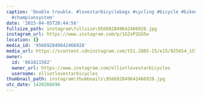 ```yaml
---
caption: 'Double trouble. #lovestarbicyclebags #cycling #bicycle #bikechi #bikestyle
  #championsystem'
date: '2015-04-05T20:44:56'
fullsize_path: instagram\fullsize\956692849642466928.jpg
instagram_url: https://www.instagram.com/p/1G2xP2GG5w
location: {}
media_id: '956692849642466928'
media_url: https://scontent.cdninstagram.com/t51.2885-15/e15/925654_1578255912453285_404950300_n.jpg?ig_cache_key=OTU2NjkyODQ5NjQyNDY2OTI4.2
owner:
  id: '661611562'
  owner_url: https://www.instagram.com/elliotlovestarbicycles
  username: elliotlovestarbicycles
thumbnail_path: instagram\thumbnails\956692849642466928.jpg
utc_date: 1428266696
---
```

